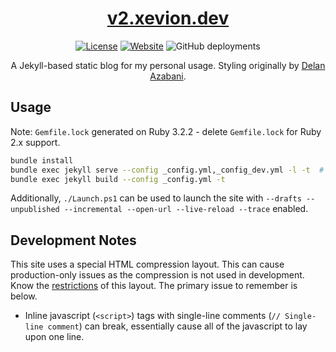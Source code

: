 <div align="center">

[<h1>v2.xevion.dev</h1>][website-url]

[![License][license-badge]][license-url]
[![Website][website-badge]][website-url]
![GitHub deployments][build-badge]

A Jekyll-based static blog for my personal usage. Styling originally by [Delan Azabani][azabani-repo-url].
</div>

## Usage

Note: `Gemfile.lock` generated on Ruby 3.2.2 - delete `Gemfile.lock` for Ruby 2.x support.

```bash
bundle install
bundle exec jekyll serve --config _config.yml,_config_dev.yml -l -t  # Live reload & debug trace
bundle exec jekyll build --config _config.yml -t  
```

Additionally, `./Launch.ps1` can be used to launch the site
with `--drafts --unpublished --incremental --open-url --live-reload --trace` enabled.

## Development Notes

This site uses a special HTML compression layout. This can cause production-only issues as the compression is not used
in development. Know the [restrictions][compression-layout-restrictions] of this layout. The primary issue to remember
is below.

- Inline javascript (`<script>`) tags with single-line comments (`// Single-line comment`) can break, essentially cause
  all of the javascript to lay upon one line.

[user-url]: https://github.com/Xevion/

[repo-url]: https://github.com/Xevion/v2.xevion.dev

[azabani-repo-url]: https://github.com/delan/www.azabani.com

[compression-layout-restrictions]: https://jch.penibelst.de/#restrictions

[website-url]: https://v2.xevion.dev

[banner-url]: ./assets/img/index-cover.png

[license-url]: https://github.com/Xevion/v2.xevion.dev/blob/master/LICENSE

[latest-url]: https://github.com/Xevion/v2.xevion.dev/commit/master

[license-badge]: https://img.shields.io/github/license/Xevion/v2.xevion.dev

[website-badge]: https://img.shields.io/badge/builtwith-jekyll-blue

[build-badge]: https://img.shields.io/github/deployments/Xevion/v2.xevion.dev/production?label=vercel
